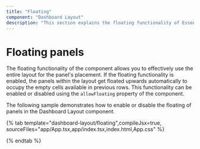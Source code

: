 ```yaml
---
title: "Floating"
component: "Dashboard Layout"
description: "This section explains the floating functionality of Essential JS 2 DashboardLayout component"
---
```


# Floating panels

The floating functionality of the component allows you to effectively use the entire layout for the panel's placement. If the floating functionality is enabled, the panels within the layout get floated upwards automatically to occupy the empty cells available in previous rows. This functionality can be enabled or disabled using the `allowFloating` property of the component.

The following sample demonstrates how to enable or disable the floating of panels in the Dashboard Layout component.

{% tab template="dashboard-layout/floating",compileJsx=true, sourceFiles="app/App.tsx,app/index.tsx,index.html,App.css"  %}

{% endtab %}